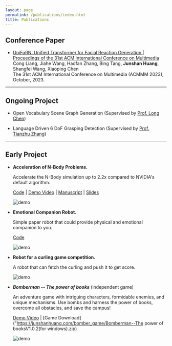 ```yaml
---
layout: page
permalink: /publications/index.html
title: Publications
---
```


## Conference Paper

- [UniFaRN: Unified Transformer for Facial Reaction Generation | Proceedings of the 31st ACM International Conference on Multimedia](https://dl.acm.org/doi/10.1145/3581783.3612854)<br>Cong Liang, Jiahe Wang, Haofan Zhang, Bing Tang, **Junshan Huang**, Shangfei Wang, Xiaoping Chen<br>The 31st ACM International Conference on Multimedia (ACMMM 2023), <br>October, 2023.<br>

  

---

## Ongoing Project

- Open Vocabulary Scene Graph Generation (Supervised by [Prof. Long Chen](https://zjuchenlong.github.io/))

- Language Driven 6 DoF Grasping Detection (Supervised by [Prof. Tianzhu Zhang](http://staff.ustc.edu.cn/~tzzhang/))

  

---

## Early Project

- **Acceleration of N-Body Problems.** <br>

  Accelerate the N-Body simulation up to 2.2x compared to NVIDIA's default algorithm. 

  [Code](https://github.com/ctbfl/N_body_problem) | [Demo Video](https://www.bilibili.com/video/BV1CyByYNEMC/) | [Manuscript](https://junshanhuang.com/projects/n_body/algorithm_manuscript.pdf) | [Slides](https://junshanhuang.com/projects/n_body/slides.pdf)

  ![demo](https://junshanhuang.com/projects/n_body/demo.png)

- **Emotional Companion Robot.** <br>

  Simple paper robot that could provide physical and emotional companion to you.

  [Code](https://github.com/ctbfl/paper_robot)

  ![demo](https://junshanhuang.com/projects/paper_robot/demo.png)

- **Robot for a curling game competition.** <br>

  A robot that can fetch the curling and push it to get score.

  ![demo](https://junshanhuang.com/projects/robogame/demo.png)

- ***Bomberman -- The power of books*** (independent game) <br>

  An adventure game with intriguing characters, formidable enemies, and unique mechanisms. Use bombs and harness the power of books, overcome all obstacles, and save the campus!

  [Demo Video](https://space.bilibili.com/398516133) | [Game Download]("https://junshanhuang.com/bomber_game/Bomberman--The power of booksV1.0.2(for windows).zip)

  ![demo](https://junshanhuang.com/projects/bomber_game/demo.png)

  
